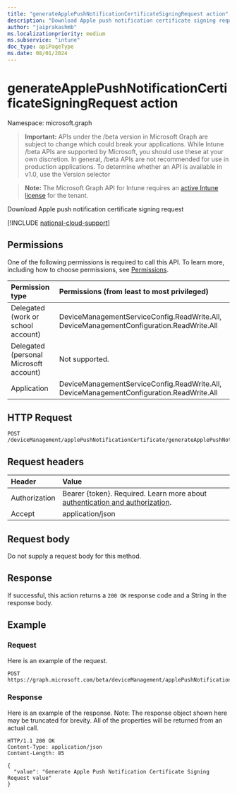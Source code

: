 ```yaml
---
title: "generateApplePushNotificationCertificateSigningRequest action"
description: "Download Apple push notification certificate signing request"
author: "jaiprakashmb"
ms.localizationpriority: medium
ms.subservice: "intune"
doc_type: apiPageType
ms.date: 08/01/2024
---
```


# generateApplePushNotificationCertificateSigningRequest action

Namespace: microsoft.graph

> **Important:** APIs under the /beta version in Microsoft Graph are subject to change which could break your applications. While Intune /beta APIs are supported by Microsoft, you should use these at your own discretion. In general, /beta APIs are not recommended for use in production applications. To determine whether an API is available in v1.0, use the Version selector

> **Note:** The Microsoft Graph API for Intune requires an [active Intune license](https://go.microsoft.com/fwlink/?linkid=839381) for the tenant.

Download Apple push notification certificate signing request

[!INCLUDE [national-cloud-support](../../includes/all-clouds.md)]

## Permissions
One of the following permissions is required to call this API. To learn more, including how to choose permissions, see [Permissions](/graph/permissions-reference).

|Permission type|Permissions (from least to most privileged)|
|:---|:---|
|Delegated (work or school account)|DeviceManagementServiceConfig.ReadWrite.All, DeviceManagementConfiguration.ReadWrite.All|
|Delegated (personal Microsoft account)|Not supported.|
|Application|DeviceManagementServiceConfig.ReadWrite.All, DeviceManagementConfiguration.ReadWrite.All|

## HTTP Request
<!-- {
  "blockType": "ignored"
}
-->
``` http
POST /deviceManagement/applePushNotificationCertificate/generateApplePushNotificationCertificateSigningRequest
```

## Request headers
|Header|Value|
|:---|:---|
|Authorization|Bearer {token}. Required. Learn more about [authentication and authorization](/graph/auth/auth-concepts).|
|Accept|application/json|

## Request body
Do not supply a request body for this method.

## Response
If successful, this action returns a `200 OK` response code and a String in the response body.

## Example

### Request
Here is an example of the request.
``` http
POST https://graph.microsoft.com/beta/deviceManagement/applePushNotificationCertificate/generateApplePushNotificationCertificateSigningRequest
```

### Response
Here is an example of the response. Note: The response object shown here may be truncated for brevity. All of the properties will be returned from an actual call.
``` http
HTTP/1.1 200 OK
Content-Type: application/json
Content-Length: 85

{
  "value": "Generate Apple Push Notification Certificate Signing Request value"
}
```